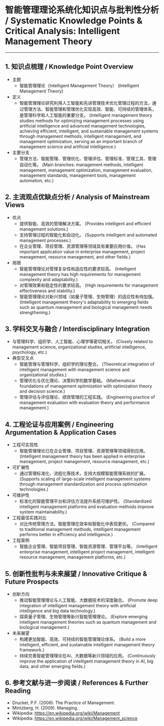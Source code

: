 # 智能管理理论系统化知识点与批判性分析 / Systematic Knowledge Points & Critical Analysis: Intelligent Management Theory

---

## 1. 知识点梳理 / Knowledge Point Overview

- 主题
  - 智能管理理论（Intelligent Management Theory）
      (Intelligent Management Theory)
- 定义
  - 智能管理理论研究利用人工智能和先进管理技术优化管理过程的方法，通过管理方法、智能管理和管理优化实现高效、智能、可持续的管理体系，是管理科学和人工智能的重要分支。
      (Intelligent management theory studies methods for optimizing management processes using artificial intelligence and advanced management technologies, achieving efficient, intelligent, and sustainable management systems through management methods, intelligent management, and management optimization, serving as an important branch of management science and artificial intelligence.)
- 主要分支
  - 管理方法、智能管理、管理优化、管理评估、管理标准、管理工具、管理自动化等。
      (Main branches: management methods, intelligent management, management optimization, management evaluation, management standards, management tools, management automation, etc.)

## 2. 主流观点优缺点分析 / Analysis of Mainstream Views

- 优点
  - 提供智能、高效的管理解决方案。
      (Provides intelligent and efficient management solutions.)
  - 支持管理过程的智能化和自动化。
      (Supports intelligent and automated management processes.)
  - 在企业管理、项目管理、资源管理等领域具有重要应用价值。
      (Has important application value in enterprise management, project management, resource management, and other fields.)
- 局限
  - 智能管理理论对管理复杂性和适应性的要求较高。
      (Intelligent management theory has high requirements for management complexity and adaptability.)
  - 对管理效果和稳定性的要求较高。
      (High requirements for management effectiveness and stability.)
  - 智能管理理论对新兴领域（如量子管理、生物管理）的适应性有待加强。
      (Intelligent management theory's adaptability to emerging fields such as quantum management and biological management needs strengthening.)

## 3. 学科交叉与融合 / Interdisciplinary Integration

- 与管理科学、组织学、人工智能、心理学等密切相关。
  (Closely related to management science, organizational studies, artificial intelligence, psychology, etc.)
- 典型交叉点
  - 智能管理与管理科学、组织学的理论整合。
      (Theoretical integration of intelligent management with management science and organizational studies.)
  - 管理优化与优化理论、决策科学的数学基础。
      (Mathematical foundations of management optimization with optimization theory and decision science.)
  - 管理评估与评估理论、绩效管理的工程实践。
      (Engineering practice of management evaluation with evaluation theory and performance management.)

## 4. 工程论证与应用案例 / Engineering Argumentation & Application Cases

- 工程可实现性
  - 智能管理理论已在企业管理、项目管理、资源管理等领域得到应用。
      (Intelligent management theory has been applied in enterprise management, project management, resource management, etc.)
- 可扩展性
  - 通过管理标准化、流程化等技术，支持大规模智能管理系统的扩展。
      (Supports scaling of large-scale intelligent management systems through management standardization and process optimization technologies.)
- 可维护性
  - 标准化的智能管理平台和评估方法提升系统可维护性。
      (Standardized intelligent management platforms and evaluation methods improve system maintainability.)
- 工程最佳实践对比
  - 对比传统管理方法，智能管理在效率和智能化中表现更优。
      (Compared to traditional management methods, intelligent management performs better in efficiency and intelligence.)
- 工程案例
  - 智能企业管理、智能项目管理、智能资源管理、管理平台等。
      (Intelligent enterprise management, intelligent project management, intelligent resource management, management platforms, etc.)

## 5. 创新性批判与未来展望 / Innovative Critique & Future Prospects

- 创新方向
  - 推动智能管理理论与人工智能、大数据技术的深度融合。
      (Promote deep integration of intelligent management theory with artificial intelligence and big data technology.)
  - 探索量子管理、生物管理等新兴智能管理理论。
      (Explore emerging intelligent management theories such as quantum management and biological management.)
- 未来展望
  - 构建更加智能、高效、可持续的智能管理理论体系。
      (Build a more intelligent, efficient, and sustainable intelligent management theory framework.)
  - 持续完善智能管理理论在AI、大数据等新兴领域的应用。
      (Continuously improve the application of intelligent management theory in AI, big data, and other emerging fields.)

## 6. 参考文献与进一步阅读 / References & Further Reading

- Drucker, P.F. (2006). The Practice of Management.
- Mintzberg, H. (2009). Managing.
- Wikipedia: <https://en.wikipedia.org/wiki/Management>
- Wikipedia: <https://en.wikipedia.org/wiki/Management_science>
